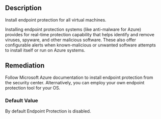 ## Description

Install endpoint protection for all virtual machines.

Installing endpoint protection systems (like anti-malware for Azure) provides for real-time protection capability that helps identify and remove viruses, spyware, and other malicious software. These also offer configurable alerts when known-malicious or unwanted software attempts to install itself or run on Azure systems.

## Remediation

Follow Microsoft Azure documentation to install endpoint protection from the security center. Alternatively, you can employ your own endpoint protection tool for your OS.

### Default Value

By default Endpoint Protection is disabled.
